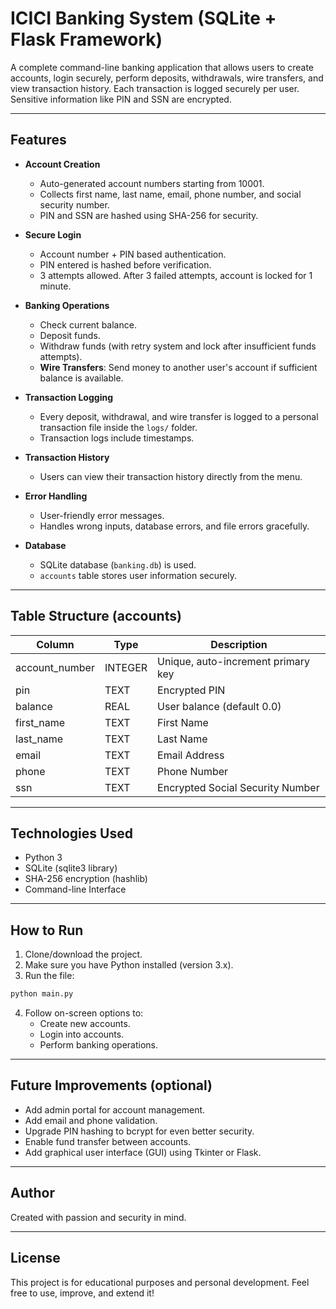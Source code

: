 
# ICICI Banking System (SQLite + Flask Framework)

A complete command-line banking application that allows users to create accounts, login securely, perform deposits, withdrawals, wire transfers, and view transaction history. Each transaction is logged securely per user. Sensitive information like PIN and SSN are encrypted.

---

## Features

- **Account Creation**
  - Auto-generated account numbers starting from 10001.
  - Collects first name, last name, email, phone number, and social security number.
  - PIN and SSN are hashed using SHA-256 for security.

- **Secure Login**
  - Account number + PIN based authentication.
  - PIN entered is hashed before verification.
  - 3 attempts allowed. After 3 failed attempts, account is locked for 1 minute.

- **Banking Operations**
  - Check current balance.
  - Deposit funds.
  - Withdraw funds (with retry system and lock after insufficient funds attempts).
  - **Wire Transfers**: Send money to another user's account if sufficient balance is available.

- **Transaction Logging**
  - Every deposit, withdrawal, and wire transfer is logged to a personal transaction file inside the `logs/` folder.
  - Transaction logs include timestamps.

- **Transaction History**
  - Users can view their transaction history directly from the menu.

- **Error Handling**
  - User-friendly error messages.
  - Handles wrong inputs, database errors, and file errors gracefully.

- **Database**
  - SQLite database (`banking.db`) is used.
  - `accounts` table stores user information securely.

---

## Table Structure (accounts)

| Column         | Type    | Description                        |
|----------------|---------|------------------------------------|
| account_number | INTEGER | Unique, auto-increment primary key |
| pin            | TEXT    | Encrypted PIN                     |
| balance        | REAL    | User balance (default 0.0)         |
| first_name     | TEXT    | First Name                        |
| last_name      | TEXT    | Last Name                         |
| email          | TEXT    | Email Address                     |
| phone          | TEXT    | Phone Number                      |
| ssn            | TEXT    | Encrypted Social Security Number  |

---

## Technologies Used

- Python 3
- SQLite (sqlite3 library)
- SHA-256 encryption (hashlib)
- Command-line Interface

---

## How to Run

1. Clone/download the project.
2. Make sure you have Python installed (version 3.x).
3. Run the file:

```bash
python main.py
```

4. Follow on-screen options to:
   - Create new accounts.
   - Login into accounts.
   - Perform banking operations.


---

## Future Improvements (optional)

- Add admin portal for account management.
- Add email and phone validation.
- Upgrade PIN hashing to bcrypt for even better security.
- Enable fund transfer between accounts.
- Add graphical user interface (GUI) using Tkinter or Flask.

---

## Author

Created with passion and security in mind.

---

## License

This project is for educational purposes and personal development. Feel free to use, improve, and extend it!
